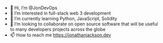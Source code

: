 - 👋 Hi, I’m @JonDevOps
- 👀 I’m interested in full-stack web 3 development
- 🌱 I’m currently learning Python, JavaScript, Solidity
- 💞️ I’m looking to collaborate on open source software that will be useful to many developers projects across the globe
- 📫 How to reach me https://jonathanjackson.dev

<!---
JonDevOps/JonDevOps is a ✨ special ✨ repository because its `README.md` (this file) appears on your GitHub profile.
You can click the Preview link to take a look at your changes.
--->
